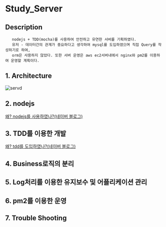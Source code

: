 # Study_Server

## Description
```
   nodejs + TDD(mocha)를 사용하여 안전하고 유연한 서버를 기획하였다.
   유저 - 데이터간의 관계가 중요하다고 생각하여 mysql를 도입하였으며 직접 Query를 작성하기로 하여,
   orm은 사용하지 않았다. 또한 서버 운영은 aws ec2서버내에서 nginx와 pm2를 이용하여 운영할 계획이다.
```

## 1. Architecture
![servd](https://user-images.githubusercontent.com/47292546/114265133-16fe4a80-9a2a-11eb-8e19-d3102c534fc4.PNG)

## 2. nodejs
<a href="https://blog.naver.com/zkfmapf123/222146785347">왜? nodejs를 사용하였나?(네이버 블로그)</a>

## 3. TDD를 이용한 개발
<a href="https://blog.naver.com/zkfmapf123/222146785347">왜? tdd를 도입하였나?(네이버 블로그)</a>



## 4. Business로직의 분리

## 5. Log처리를 이용한 유지보수 및 어플리케이션 관리

## 6. pm2를 이용한 운영

## 7. Trouble Shooting
